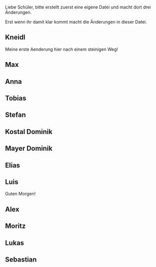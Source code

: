 Liebe Schüler, 
bitte erstellt zuerst eine eigene Datei und macht dort drei Änderungen. 

Erst wenn ihr damit klar kommt macht die Änderungen in dieser Datei. 


Kneidl
-
Meine erste Aenderung hier nach einem steinigen Weg!

Max
-

Anna
-

Tobias
-

Stefan 
-

Kostal Dominik
-

Mayer Dominik
-

Elias
-

Luis
-
Guten Morgen!

Alex
-

Moritz
-

Lukas
-

Sebastian
-

